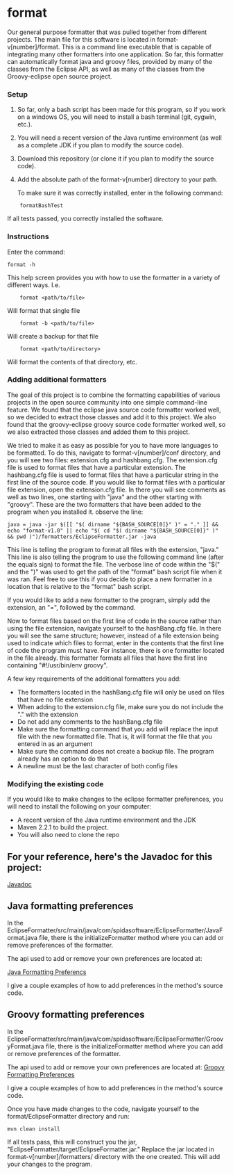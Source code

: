 format
======

Our general purpose formatter that was pulled together from different projects. The 
main file for this software is located in format-v[number]/format. This is a command line
executable that is capable of integrating many other formatters into one application.
So far, this formatter can automatically format java and groovy files, provided by many
of the classes from the Eclipse API, as well as many of the classes from the Groovy-eclipse
open source project.

### Setup

1. So far, only a bash script has been made for this program, so if you work on a windows
	OS, you will need to install a bash terminal (git, cygwin, etc.). 

1. You will need a recent version of the Java runtime environment (as well as a complete JDK if you plan to modify the source code).

1. Download this repository (or clone it if you plan to modify the source code).

1. Add the absolute path of the format-v[number] directory to your path.

	To make sure it was correctly installed, enter in the following command:

```
	formatBashTest
```


If all tests passed, you correctly installed the software.

### Instructions

Enter the command:

```
format -h
```

This help screen provides you with how to use the formatter in a variety of 
  different ways. I.e.

```
	format <path/to/file>
```
Will format that single file

```
	format -b <path/to/file>
```
Will create a backup for that file

```
	format <path/to/directory>
```

Will format the contents of that directory, etc. 

### Adding additional formatters

The goal of this project is to combine the formatting capabilities of various projects in the open source community 
into one simple command-line feature. We found that the eclipse java source code formatter worked well, so we decided
to extract those classes and add it to this project. We also found that the groovy-eclipse groovy source code formatter
worked well, so we also extracted those classes and added them to this project. 

We tried to make it as easy as possible for you to have more languages to be formatted. To
do this, navigate to format-v[number]/conf directory, and you will see two files:
extension.cfg and hashbang.cfg. The extension.cfg file is used to format files that have a 
particular extension. The hashbang.cfg file is used to format files that have a particular string in the first
line of the source code. If you would like to format files with a particular file extension,
open the extension.cfg file. In there you will see comments as well as two lines, one starting 
with "java" and the other starting with "groovy". These are the two formatters that have been 
added to the program when you installed it. observe the line: 
```
java = java -jar $([[ "$( dirname "${BASH_SOURCE[0]}" )" = "." ]] &&  echo "format-v1.0" || echo "$( cd "$( dirname "${BASH_SOURCE[0]}" )" && pwd )")/formatters/EclipseFormatter.jar -java
```
This line is telling the program to format all files with the extension, "java." This line is also
telling the program to use the following command line (after the equals sign) to format the file.
The verbose line of code within the "$(" and the ")" was used to get the path of the "format" bash script file when
it was ran. Feel free to use this if you decide to place a new formatter in a location that is relative
to the "format" bash script.

If you would like to add a new formatter to the program, simply add the extension, an "=", followed by
the command.

Now to format files based on the first line of code in the source rather than using the file extension,
navigate yourself to the hashBang.cfg file. In there you will see the same structure; however, instead of
a file extension being used to indicate which files to format, enter in the contents that the first line
of code the program must have. For instance, there is one formatter located in the file already. this 
formatter formats all files that have the first line containing "#!/usr/bin/env groovy".

A few key requirements of the additional formatters you add:

   * The formatters located in the hashBang.cfg file will only be used on files that have no file extension
   * When adding to the extension.cfg file, make sure you do not include the "." with the extension
   * Do not add any comments to the hashBang.cfg file
   * Make sure the formatting command that you add will replace the input file with the new formatted file. That is, it will format the file that you entered in as an argument
   * Make sure the command does not create a backup file. The program already has an option to do that
   * A newline must be the last character of both config files

### Modifying the existing code

If you would like to make changes to the eclipse formatter preferences, you will need to install the following on your computer:
   * A recent version of the Java runtime environment and the JDK
   * Maven 2.2.1 to build the project. 
   * You will also need to clone the repo

## For your reference, here's the Javadoc for this project:

  [Javadoc](http://spidasoftware.github.io/format/index "The project's Javadoc")

## Java formatting preferences

  In the EclipseFormatter/src/main/java/com/spidasoftware/EclipseFormatter/JavaFormat.java file, there is the initializeFormatter method 
  where you can add or remove preferences of the formatter.

  The api used to add or remove your own preferences are located at:

  [Java Formatting Preferencs](http://help.eclipse.org/indigo/index.jsp?topic=%2Forg.eclipse.jdt.doc.isv%2Freference%2Fapi%2Forg%2Feclipse%2Fjdt%2Fcore%2Fformatter%2FDefaultCodeFormatterConstants.html "Eclipse Api")

  I give a couple examples of how to add preferences in the method's source code.

## Groovy formatting preferences

  In the EclipseFormatter/src/main/java/com/spidasoftware/EclipseFormatter/GroovyFormat.java file, there is the initializeFormatter method 
  where you can add or remove preferences of the formatter.

  The api used to add or remove your own preferences are located at:
  [Groovy Formatting Preferences](http://spidasoftware.github.io/format/com/spidasoftware/EclipseFormatter/SpidaFormatterPreferences "Groovy Formatting Preferences")

  I give a couple examples of how to add preferences in the method's source code.


Once you have made changes to the code, navigate yourself to the format/EclipseFormatter directory
and run:

```
mvn clean install
```
If all tests pass, this will construct you the jar, "EclipseFormatter/target/EclipseFormatter.jar." 
Replace the jar located in format-v[number]/formatters/ directory with the one created. This will 
add your changes to the program.
